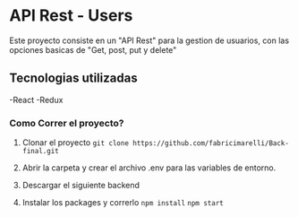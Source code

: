 # API Rest - Users

Este proyecto consiste en un "API Rest" para la gestion de usuarios, con las opciones basicas de "Get, post, put y delete"

## Tecnologias utilizadas

-React
-Redux 

### Como Correr el proyecto?

1. Clonar el proyecto
`git clone https://github.com/fabricimarelli/Back-final.git`
2. Abrir la carpeta y crear el archivo .env para las variables de entorno.
3. Descargar el siguiente backend 

4. Instalar los packages y correrlo
`npm install`
`npm start`

